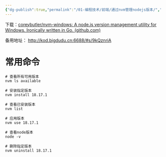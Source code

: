```yaml
---
{"dg-publish":true,"permalink":"/01-编程技术/前端/通过nvm管理nodejs版本/","dgPassFrontmatter":true,"created":"2023-10-26T22:42:22.871+08:00","updated":"2024-01-11T08:37:37.000+08:00"}
---
```



下载：[coreybutler/nvm-windows: A node.js version management utility for Windows. Ironically written in Go. (github.com)](https://github.com/coreybutler/nvm-windows)

备用地址： http://kod.bigdudu.cn:6688/#s/9kQznriA


# 常用命令

``` shell
# 查看所有可用版本
nvm ls available

# 安装指定版本
nvm install 18.17.1

# 查看已安装版本
nvm list

# 应用版本
nvm use 18.17.1

# 查看node版本
node -v

# 删除指定版本
nvm uninstall 18.17.1
```
